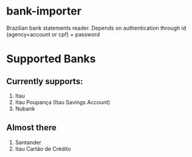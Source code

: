 # bank-importer
Brazilian bank statements reader.
Depends on authentication through id (agency+account or cpf) + password

# Supported Banks
## Currently supports:
 1. Itau
 2. Itau Poupança (Itau Savings Account)
 3. Nubank

## Almost there
 1. Santander
 2. Itau Cartão de Crédito
